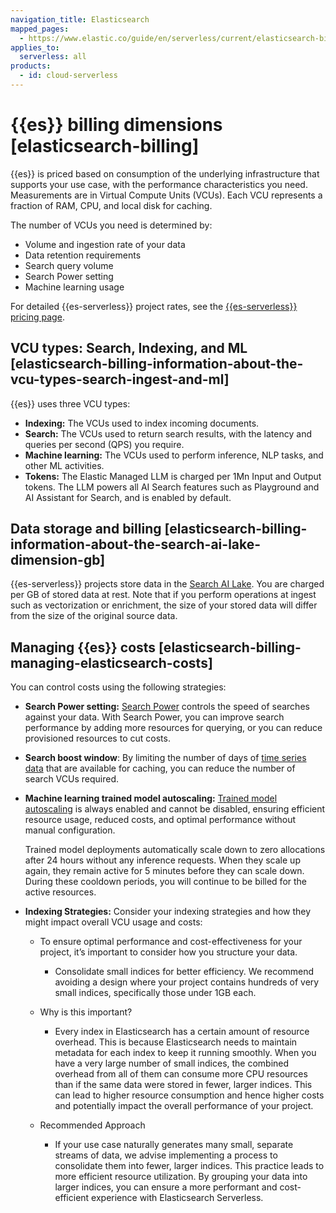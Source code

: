 ```yaml
---
navigation_title: Elasticsearch
mapped_pages:
  - https://www.elastic.co/guide/en/serverless/current/elasticsearch-billing.html
applies_to:
  serverless: all
products:
  - id: cloud-serverless
---
```


# {{es}} billing dimensions [elasticsearch-billing]

{{es}} is priced based on consumption of the underlying infrastructure that supports your use case, with the performance characteristics you need. Measurements are in Virtual Compute Units (VCUs). Each VCU represents a fraction of RAM, CPU, and local disk for caching.

The number of VCUs you need is determined by:

* Volume and ingestion rate of your data
* Data retention requirements
* Search query volume
* Search Power setting
* Machine learning usage

For detailed {{es-serverless}} project rates, see the [{{es-serverless}} pricing page](https://www.elastic.co/pricing/serverless-search).


## VCU types: Search, Indexing, and ML [elasticsearch-billing-information-about-the-vcu-types-search-ingest-and-ml]

{{es}} uses three VCU types:

* **Indexing:** The VCUs used to index incoming documents.
* **Search:** The VCUs used to return search results, with the latency and queries per second (QPS) you require.
* **Machine learning:** The VCUs used to perform inference, NLP tasks, and other ML activities.
* **Tokens:** The Elastic Managed LLM is charged per 1Mn Input and Output tokens. The LLM powers all AI Search features such as Playground and AI Assistant for Search, and is enabled by default.


## Data storage and billing [elasticsearch-billing-information-about-the-search-ai-lake-dimension-gb]

{{es-serverless}} projects store data in the [Search AI Lake](../../deploy/elastic-cloud/project-settings.md#elasticsearch-manage-project-search-ai-lake-settings). You are charged per GB of stored data at rest. Note that if you perform operations at ingest such as vectorization or enrichment, the size of your stored data will differ from the size of the original source data.


## Managing {{es}} costs [elasticsearch-billing-managing-elasticsearch-costs]

You can control costs using the following strategies:

* **Search Power setting:** [Search Power](../../deploy/elastic-cloud/project-settings.md#elasticsearch-manage-project-search-power-settings) controls the speed of searches against your data. With Search Power, you can improve search performance by adding more resources for querying, or you can reduce provisioned resources to cut costs.
* **Search boost window**: By limiting the number of days of [time series data](../../../solutions/search/ingest-for-search.md#elasticsearch-ingest-time-series-data) that are available for caching, you can reduce the number of search VCUs required.
* **Machine learning trained model autoscaling:** [Trained model autoscaling](/deploy-manage/autoscaling/trained-model-autoscaling.md) is always enabled and cannot be disabled, ensuring efficient resource usage, reduced costs, and optimal performance without manual configuration.

  Trained model deployments automatically scale down to zero allocations after 24 hours without any inference requests. When they scale up again, they remain active for 5 minutes before they can scale down. During these cooldown periods, you will continue to be billed for the active resources.
 
* **Indexing Strategies:** Consider your indexing strategies and how they might impact overall VCU usage and costs:
  
    * To ensure optimal performance and cost-effectiveness for your project, it’s important to consider how you structure your data.
        * Consolidate small indices for better efficiency. We recommend avoiding a design where your project contains hundreds of very small indices, specifically those under 1GB each.
    * Why is this important?
         * Every index in Elasticsearch has a certain amount of resource overhead. This is because Elasticsearch needs to maintain metadata for each index to keep it running smoothly. When you have a very large number of small indices, the combined               overhead from all of them can consume more CPU resources than if the same data were stored in fewer, larger indices. This can lead to higher resource consumption and hence higher costs and potentially impact the overall performance of your project.

    * Recommended Approach
        * If your use case naturally generates many small, separate streams of data, we advise implementing a process to consolidate them into fewer, larger indices. This practice leads to more efficient resource utilization. By grouping your data               into larger indices, you can ensure a more performant and cost-efficient experience with Elasticsearch Serverless.
